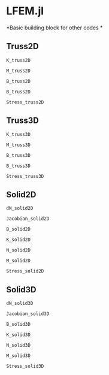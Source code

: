 # LFEM.jl

*Basic building block for other codes *

## Truss2D

```@docs
K_truss2D
```

```@docs
M_truss2D
```

```@docs
B_truss2D
```

```@docs
B_truss2D
```
```@docs
Stress_truss2D
```

## Truss3D

```@docs
K_truss3D
```

```@docs
M_truss3D
```

```@docs
B_truss3D
```

```@docs
B_truss3D
```

```@docs
Stress_truss3D
```

## Solid2D

```@docs
dN_solid2D
```

```@docs
Jacobian_solid2D
```

```@docs
B_solid2D
```

```@docs
K_solid2D
```

```@docs
N_solid2D
```

```@docs
M_solid2D
```

```@docs
Stress_solid2D
```

## Solid3D

```@docs
dN_solid3D
```

```@docs
Jacobian_solid3D
```

```@docs
B_solid3D
```

```@docs
K_solid3D
```

```@docs
N_solid3D
```

```@docs
M_solid3D
```

```@docs
Stress_solid3D
```


